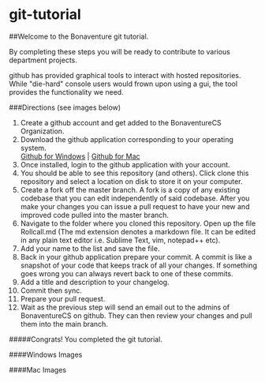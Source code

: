 git-tutorial
============

##Welcome to the Bonaventure git tutorial.

By completing these steps you will be ready to contribute to various department projects.

github has provided graphical tools to interact with hosted repositories. While "die-hard" console users would 
frown upon using a gui, the tool provides the functionality we need.

###Directions (see images below)

1. Create a github account and get added to the BonaventureCS Organization.
2. Download the github application corresponding to your operating system.<br>[Github for Windows](http://windows.github.com/) | [Github for Mac](http://mac.github.com/)
3. Once installed, login to the github application with your account.
4. You should be able to see this repository (and others). Click clone this repository and select a location on disk to store it on your computer.
5. Create a fork off the master branch. A fork is a copy of any existing codebase that you can edit independently of said codebase. After you make your changes you can issue a pull request to have your new and improved code pulled into the master branch.
6. Navigate to the folder where you cloned this repository. Open up the file Rollcall.md (The md extension denotes a markdown file. It can be edited in any plain text editor i.e. Sublime Text, vim, notepad++ etc).
7. Add your name to the list and save the file.
8. Back in your github application prepare your commit. A commit is like a snapshot of your code that keeps track of all your changes. If something goes wrong you can always revert back to one of these commits.
9. Add a title and description to your changelog. 
10. Commit then sync.
11. Prepare your pull request. 
12. Wait as the previous step will send an email out to the admins of BonaventureCS on github. They can then review your changes and pull them into the main branch.

#####Congrats! You completed the git tutorial.

####Windows Images

####Mac Images
